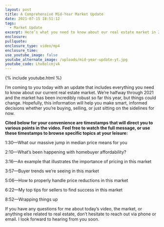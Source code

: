 ```yaml
---
layout: post
title: A Comprehensive Mid-Year Market Update
date: 2021-07-15 18:51:12
tags:
  - Market Update
excerpt: Here’s what you need to know about our real estate market in 2021.
enclosure:
pullquote:
enclosure_type: video/mp4
enclosure_time:
use_youtube_image: false
youtube_alternate_image: /uploads/mid-year-update-yt.jpg
youtube_code: Lhx8olcmjvA
---
```

{% include youtube.html %}

I’m coming to you today with an update that includes everything you need to know about our current real estate market. We’re halfway through 2021 and the market has been incredibly robust so far this year, but things could change. Hopefully, this information will help you make smart, informed decisions whether you’re buying, selling, or just sitting on the sidelines for now.

**Cited below for your convenience are timestamps that will direct you to various points in the video. Feel free to watch the full message, or use these timestamps to browse specific topics at your leisure:**

1:30—What our massive jump in median price means for you

2:10—What’s been happening with homebuyer affordability?

3:16—An example that illustrates the importance of pricing in this market

3:57—Buyer trends we’re seeing in this market

5:06—How to properly handle price reductions in this market

6:22—My top tips for sellers to find success in this market

8:52—Wrapping things up

If you have any questions for me about today’s video, the market, or anything else related to real estate, don’t hesitate to reach out via phone or email. I look forward to hearing from you soon.
